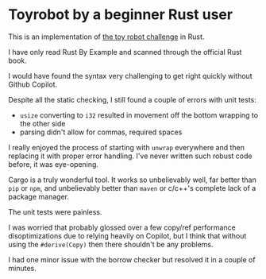 # Toyrobot by a beginner Rust user

This is an implementation of [the toy robot challenge](https://joneaves.wordpress.com/2014/07/21/toy-robot-coding-test/) in Rust.

I have only read Rust By Example and scanned through the official Rust book.

I would have found the syntax very challenging to get right quickly without Github Copilot.

Despite all the static checking, I still found a couple of errors with unit tests:

-   `usize` converting to `i32` resulted in movement off the bottom wrapping to the other side
-   parsing didn't allow for commas, required spaces

I really enjoyed the process of starting with `unwrap` everywhere and then replacing it with proper error handling. I've never written such robust code before, it was eye-opening.

Cargo is a truly wonderful tool. It works so unbelievably well, far better than `pip` or `npm`, and unbelievably better than `maven` or c/c++'s complete lack of a package manager.

The unit tests were painless.

I was worried that probably glossed over a few copy/ref performance disoptimizations due to relying heavily on Copilot, but I think that without using the `#derive(Copy)` then there shouldn't be any problems.

I had one minor issue with the borrow checker but resolved it in a couple of minutes.
